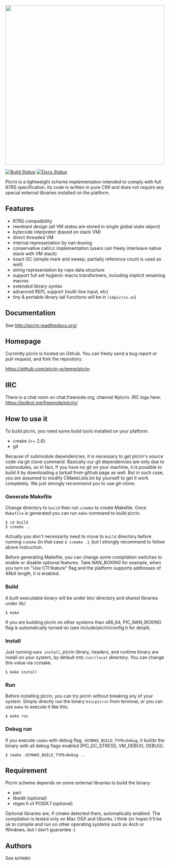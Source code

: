 <img width="500" src="https://raw.githubusercontent.com/picrin-scheme/picrin/master/etc/picrin-logo-fin01-02.png"></img>

[![Build Status](https://travis-ci.org/picrin-scheme/picrin.png)](https://travis-ci.org/picrin-scheme/picrin)
[![Docs Status](https://readthedocs.org/projects/picrin/badge/?version=latest)](https://picrin.readthedocs.org/)

Picrin is a lightweight scheme implementation intended to comply with full R7RS specification. Its code is written in pure C99 and does not require any special external libraries installed on the platform.

## Features

- R7RS compatibility
- reentrant design (all VM states are stored in single global state object)
- bytecode interpreter (based on stack VM)
- direct threaded VM
- internal representation by nan-boxing
- conservative call/cc implementation (users can freely interleave native stack with VM stack)
- exact GC (simple mark and sweep, partially reference count is used as well)
- string representation by rope data structure
- support full set hygienic macro transformers, including implicit renaming macros
- extended library syntax
- advanced REPL support (multi-line input, etc)
- tiny & portable library (all functions will be in `libpicrin.so`)

## Documentation

See http://picrin.readthedocs.org/

## Homepage

Currently picrin is hosted on Github. You can freely send a bug report or pull-request, and fork the repository.

https://github.com/picrin-scheme/picrin

## IRC

There is a chat room on chat.freenode.org, channel #picrin. IRC logs here: https://botbot.me/freenode/picrin/

## How to use it

To build picrin, you need some build tools installed on your platform.

- cmake (>= 2.6)
- git

Because of submodule dependencies, it is necessary to get picrin's source code via git clone command. Basically our git dependencies are only due to submodules, so in fact, If you have no git on your machine, it is possible to build it by downloading a tarball from github page as well. But in such case, you are assumed to modify CMakeLists.txt by yourself to get it work completely. We just strongly recommend you to use git-clone.

### Generate Makefile

Change directory to `build` then run `ccmake` to create Makefile. Once `Makefile` is generated you can run `make` command to build picrin.

	$ cd build
	$ ccmake ..

Actually you don't necessarily need to move to `build` directory before running `ccmake` (in that case `$ ccmake .`), but I strongly recommend to follow above instruction.
    
Before generating Makefile, you can change some compilation switches to enable or disable optional features. Take *NAN_BOXING* for example, when you turn on "Use C11 feature" flag and the platform supports addresses of 48bit length, it is enabled.

### Build

A built executable binary will be under bin/ directory and shared libraries under lib/.

	$ make

If you are building picrin on other systems than x86_64, PIC_NAN_BOXING flag is automatically turned on (see include/picrin/config.h for detail).

### Install

Just running `make install`, picrin library, headers, and runtime binary are install on your system, by default into `/usr/local` directory. You can change this value via ccmake.

	$ make install

### Run

Before installing picrin, you can try picrin without breaking any of your system. Simply directly run the binary `bin/picrin` from terminal, or you can use `make` to execute it like this.

	$ make run

### Debug run

If you execute `cmake` with debug flag `-DCMAKE_BUILD_TYPE=Debug`, it builds the binary with all debug flags enabled (PIC_GC_STRESS, VM_DEBUG, DEBUG).

	$ cmake -DCMAKE_BUILD_TYPE=Debug ..
	

## Requirement

Picrin scheme depends on some external libraries to build the binary:

- perl
- libedit (optional)
- regex.h of POSIX.1 (optional)

Optional libraries are, if cmake detected them, automatically enabled.
The compilation is tested only on Mac OSX and Ubuntu. I think (or hope) it'll be ok to compile and run on other operating systems such as Arch or Windows, but I don't guarantee :(

## Authors

See `AUTHORS`
